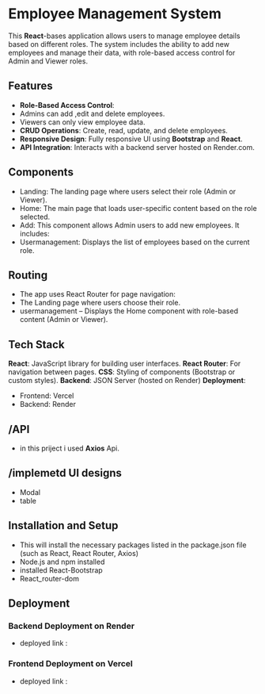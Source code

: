 # Employee Management System

This **React**-bases application allows users to manage employee details based on different roles. The system includes the ability to add new employees and manage their data, with role-based access control for Admin and Viewer roles.

## Features
- **Role-Based Access Control**:
 - Admins can add ,edit and delete employees.
 - Viewers can only view employee data.
 - **CRUD Operations**: Create, read, update, and delete employees.
- **Responsive Design**: Fully responsive UI using **Bootstrap** and **React**.
- **API Integration**: Interacts with a backend server hosted on Render.com.

## Components
 - Landing: The landing page where users select their role (Admin or Viewer).
 - Home: The main page that loads user-specific content based on the role selected.
 - Add: This component allows Admin users to add new employees. It includes:
 - Usermanagement: Displays the list of employees based on the current role.


## Routing
- The app uses React Router for page navigation:
- The Landing page where users choose their role.
- usermanagement – Displays the Home component with role-based content (Admin or Viewer).


## Tech Stack
**React**: JavaScript library for building user interfaces.
**React Router**: For navigation between pages.
**CSS**: Styling of components (Bootstrap or custom styles).
**Backend**: JSON Server (hosted on Render)
**Deployment**:
 - Frontend: Vercel
 - Backend: Render

  ## /API 
  - in this priject i used **Axios** Api. 
 
  ## /implemetd UI designs 
  - Modal
  - table  

## Installation and Setup  

- This will install the necessary packages listed in the package.json file (such as React, React Router, Axios)
- Node.js and npm installed 
- installed React-Bootstrap 
- React_router-dom

## Deployment

### Backend Deployment on Render
- deployed link : 

### Frontend Deployment on Vercel
- deployed link :
